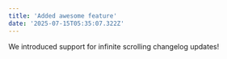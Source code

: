 ```yaml
---
title: 'Added awesome feature'
date: '2025-07-15T05:35:07.322Z'
---
```


We introduced support for infinite scrolling changelog updates!

